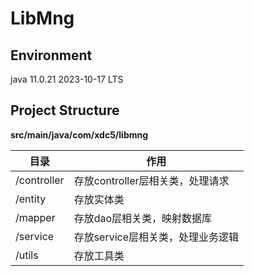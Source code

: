 # LibMng



## Environment
java 11.0.21 2023-10-17 LTS



## Project Structure



**src/main/java/com/xdc5/libmng**



| 目录        | 作用                              |
| ----------- | --------------------------------- |
| /controller | 存放controller层相关类，处理请求  |
| /entity     | 存放实体类                        |
| /mapper     | 存放dao层相关类，映射数据库       |
| /service    | 存放service层相关类，处理业务逻辑 |
| /utils      | 存放工具类                        |





